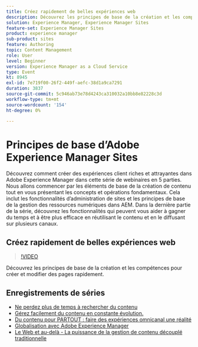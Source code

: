 ```yaml
---
title: Créez rapidement de belles expériences web
description: Découvrez les principes de base de la création et les compétences pour créer et modifier des pages rapidement
solution: Experience Manager, Experience Manager Sites
feature-set: Experience Manager Sites
product: experience manager
sub-product: sites
feature: Authoring
topic: Content Management
role: User
level: Beginner
version: Experience Manager as a Cloud Service
type: Event
kt: 8945
exl-id: 7e719f00-26f2-449f-aefc-38d1a9ca7291
duration: 3837
source-git-commit: 5c946ab73e78d4243ca310032a10bb8e82228c3d
workflow-type: tm+mt
source-wordcount: '154'
ht-degree: 0%

---
```


# Principes de base d’Adobe Experience Manager Sites

Découvrez comment créer des expériences client riches et attrayantes dans Adobe Experience Manager dans cette série de webinaires en 5 parties. Nous allons commencer par les éléments de base de la création de contenu tout en vous présentant les concepts et opérations fondamentaux. Cela inclut les fonctionnalités d’administration de sites et les principes de base de la gestion des ressources numériques dans AEM. Dans la dernière partie de la série, découvrez les fonctionnalités qui peuvent vous aider à gagner du temps et à être plus efficace en réutilisant le contenu et en le diffusant sur plusieurs canaux.

## Créez rapidement de belles expériences web

>[!VIDEO](https://video.tv.adobe.com/v/337014/?quality=12&learn=on&hidetitle=true)

Découvrez les principes de base de la création et les compétences pour créer et modifier des pages rapidement.

## Enregistrements de séries

* [Ne perdez plus de temps à rechercher du contenu](media-library-administration.md)
* [Gérez facilement du contenu en constante évolution.](collaboration-tools.md)
* [Du contenu pour PARTOUT : faire des expériences omnicanal une réalité](omnichannel-experiences.md)
* [Globalisation avec Adobe Experience Manager](multi-site-management-web-translation.md)
* [Le Web et au-delà - La puissance de la gestion de contenu découplé traditionnelle](traditional-headless-content-management.md)
